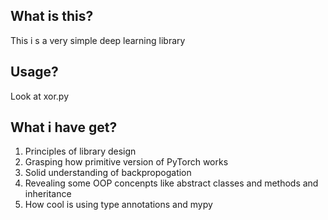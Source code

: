 ## What is this?
This i s a very simple deep learning library

## Usage?
Look at xor.py

## What i have get?
1. Principles of library design
1. Grasping how primitive version of PyTorch works
2. Solid understanding of backpropogation
3. Revealing some OOP concenpts like abstract classes and methods
    and inheritance
4. How cool is using type annotations and mypy